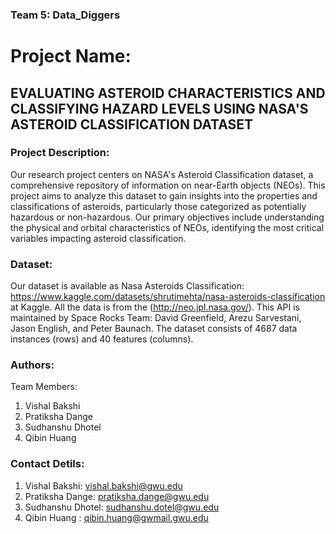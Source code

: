 ### Team 5: Data_Diggers

# Project Name: 
## EVALUATING ASTEROID CHARACTERISTICS AND CLASSIFYING HAZARD LEVELS USING NASA'S ASTEROID CLASSIFICATION DATASET

### Project Description:  
Our research project centers on NASA's Asteroid Classification dataset, a comprehensive repository of information on near-Earth objects (NEOs). 
This project aims to analyze this dataset to gain insights into the properties and classifications of asteroids, particularly those categorized as potentially hazardous or non-hazardous. 
Our primary objectives include understanding the physical and orbital characteristics of NEOs, identifying the most critical variables impacting asteroid classification.

### Dataset: 
Our dataset is available as Nasa Asteroids Classification: https://www.kaggle.com/datasets/shrutimehta/nasa-asteroids-classification at Kaggle. All the data is from the (http://neo.jpl.nasa.gov/). This API is maintained by Space Rocks Team: David Greenfield, Arezu Sarvestani, Jason English, and Peter Baunach. The dataset consists of 4687 data instances (rows) and 40 features (columns).

### Authors:
Team Members:
1.	Vishal Bakshi
2.	Pratiksha Dange
3.	Sudhanshu Dhotel
4.	Qibin Huang

### Contact Detils:    
1.	Vishal Bakshi: vishal.bakshi@gwu.edu
2.	Pratiksha Dange: pratiksha.dange@gwu.edu 
3.	Sudhanshu Dhotel: sudhanshu.dotel@gwu.edu
4.	Qibin Huang : qibin.huang@gwmail.gwu.edu


